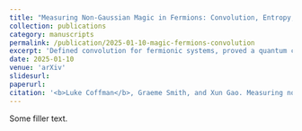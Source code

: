 ```yaml
---
title: "Measuring Non-Gaussian Magic in Fermions: Convolution, Entropy, and the Violation of Wick\'s Theorem and the Matchgate Identity"
collection: publications
category: manuscripts
permalink: /publication/2025-01-10-magic-fermions-convolution
excerpt: 'Defined convolution for fermionic systems, proved a quantum central limit theorem, and introduced efficient magic measures via relative entropy, violation of Wick\'s Theorem and the Matchgate identity.'
date: 2025-01-10
venue: 'arXiv'
slidesurl:
paperurl:
citation: '<b>Luke Coffman</b>, Graeme Smith, and Xun Gao. Measuring non-Gaussian magic in fermions: entropy, convolution, and the violation of Wick\'s theorem and the matchgate identity. arXiv, Jan. 2025.'
---
```


Some filler text.
